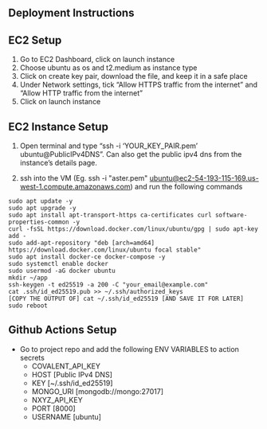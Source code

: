 ## Deployment Instructions

## EC2 Setup
1. Go to EC2 Dashboard, click on launch instance
2. Choose ubuntu as os and t2.medium as instance type
3. Click on create key pair, download the file, and keep it in a safe place
4. Under Network settings, tick “Allow HTTPS traffic from the internet” and “Allow HTTP traffic from the internet”
5. Click on launch instance

## EC2 Instance Setup

1. Open terminal and type “ssh -i ‘YOUR_KEY_PAIR.pem’ ubuntu@PublicIPv4DNS”. Can also get the public ipv4 dns from the instance’s details page.

2. ssh into the VM (Eg. ssh -i "aster.pem" ubuntu@ec2-54-193-115-169.us-west-1.compute.amazonaws.com) and run the following commands
```
sudo apt update -y
sudo apt upgrade -y
sudo apt install apt-transport-https ca-certificates curl software-properties-common -y
curl -fsSL https://download.docker.com/linux/ubuntu/gpg | sudo apt-key add - 
sudo add-apt-repository "deb [arch=amd64] https://download.docker.com/linux/ubuntu focal stable" 
sudo apt install docker-ce docker-compose -y 
sudo systemctl enable docker 
sudo usermod -aG docker ubuntu 
mkdir ~/app 
ssh-keygen -t ed25519 -a 200 -C "your_email@example.com" 
cat .ssh/id_ed25519.pub >> ~/.ssh/authorized_keys 
[COPY THE OUTPUT OF] cat ~/.ssh/id_ed25519 [AND SAVE IT FOR LATER] 
sudo reboot 
```

## Github Actions Setup
- Go to project repo and add the following ENV VARIABLES to action secrets
  - COVALENT_API_KEY
  - HOST [Public IPv4 DNS]
  - KEY [~/.ssh/id_ed25519]
  - MONGO_URI [mongodb://mongo:27017]
  - NXYZ_API_KEY
  - PORT [8000]
  - USERNAME [ubuntu]
